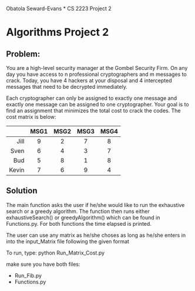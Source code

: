 Obatola Seward-Evans * CS 2223 Project 2

# Algorithms Project 2

## Problem: 
You are a high-level security manager at the Gombel Security Firm. On any day you have access to n professional cryptographers and m messages to crack. Today, you have 4 hackers at your disposal and 4 intercepted messages that need to be decrypted immediately.

Each cryptographer can only be assigned to exactly one message and exactly one message can be assigned to one cryptographer. Your goal is to find an assignment that minimizes the total cost to crack the codes. The cost matrix is below:

|       | MSG1 | MSG2 | MSG3 | MSG4 |
|------:|:----:|:----:|:----:|:----:|
| Jill  | 9    | 2    | 7    |   8  |
| Sven  | 6    | 4    | 3    |   7  |
| Bud   | 5    | 8    | 1    |   8  |
| Kevin | 7    | 6    | 9    |   4  |


## Solution
The main function asks the user if he/she would like to run the exhaustive search or a greedy algorithm. The function then runs either exhaustiveSearch() or greedyAlgorithm() which can be found in Functions.py. For both functions the time elapsed is printed.

The user can use any matrix as he/she choses as long as he/she enters in into the input_Matrix file following the given format

To run, type:
	python Run_Matrix_Cost.py

make sure you have both files:
- Run_Fib.py
- Functions.py